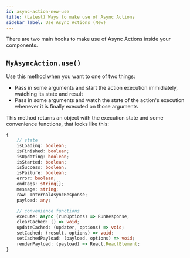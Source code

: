 ```yaml
---
id: async-action-new-use
title: (Latest) Ways to make use of Async Actions
sidebar_label: Use Async Actions (New)
---
```


There are two main hooks to make use of Async Actions inside your components.

## `MyAsyncAction.use()`

Use this method when you want to one of two things:

* Pass in some arguments and start the action execution immidiately, watching its state and result
* Pass in some arguments and watch the state of the action's execution whenever it is finally executed on those arguments

This method returns an object with the execution state and some convenience functions, that looks like this:

```ts
{
    // state
    isLoading: boolean;
    isFinished: boolean;
    isUpdating: boolean;
    isStarted: boolean;
    isSuccess: boolean;
    isFailure: boolean;
    error: boolean;
    endTags: string[];
    message: string;
    raw: InternalAsyncResponse;
    payload: any;
  
    // convenience functions
    execute: async (runOptions) => RunResponse;
    clearCached: () => void;
    updateCached: (updater, options) => void;
    setCached: (result, options) => void;
    setCachedPayload: (payload, options) => void;
    renderPayload: (payload) => React.ReactElement;
}
```

